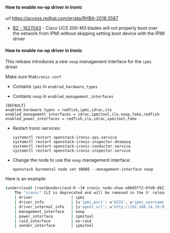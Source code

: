 #### How to enable no-op driver in Ironic

url https://access.redhat.com/errata/RHBA-2018:3587

- [BZ - 1627043](https://bugzilla.redhat.com/show_bug.cgi?id=1627043) - Cisco UCS 200-M3 blades will not properly boot over the network from IPMI without skipping setting boot device with the IPMI driver

#### How to enable no-op driver in Ironic

This release introduces a new `noop` management interface for the `ipmi` driver.

Make sure that`ironic.conf` 

- Contains `ipmi` in `enabled_hardware_types`

- Contains `noop` in `enabled_management_interfaces`

```
[DEFAULT]
enabled_hardware_types = redfish,ipmi,idrac,ilo
enabled_management_interfaces = idrac,ipmitool,ilo,noop,fake,redfish
enabled_power_interfaces = redfish,ilo,idrac,ipmitool,fake
```

- Restart Ironic services:
  
  ```
  systemctl restart openstack-ironic-api.service
  systemctl restart openstack-ironic-inspector-dnsmasq
  systemctl restart openstack-ironic-conductor.service
  systemctl restart openstack-ironic-inspector.service
  ```

- Change the node to use the `noop` management interface:
  
  ```
  openstack baremetal node set $NODE --management-interface noop
  ```

Here is an example:

```bash
(undercloud) [root@undercloud-0 ~]# ironic node-show e80d3ff2-6fd9-4927-bd6b-43aab79260b8 | egrep "power_interface|management_interface|raid_interface|vendor_interface|driver_interface|driver"                                            
    The "ironic" CLI is deprecated and will be removed in the S* release. Please use the "openstack baremetal" CLI instead.
    | driver                 | ipmi                                                                     |
    | driver_info            | {u'ipmi_port': u'6233', u'ipmi_username': u'admin', u'deploy_kernel':    |
    | driver_internal_info   | {u'agent_url': u'http://192.168.24.19:9999', u'root_uuid_or_disk_id':    |
    | management_interface   | noop                                                                     |
    | power_interface        | ipmitool                                                                 |
    | raid_interface         | no-raid                                                                  |
    | vendor_interface       | ipmitool                                                                 |

```


